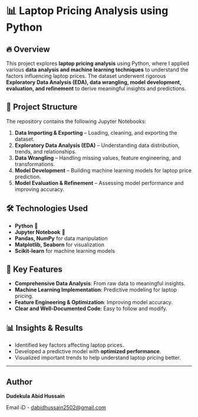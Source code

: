 # 📊 Laptop Pricing Analysis using Python

## 🔥 Overview

This project explores **laptop pricing analysis** using Python, where I applied various **data analysis and machine learning techniques** to understand the factors influencing laptop prices. The dataset underwent rigorous **Exploratory Data Analysis (EDA), data wrangling, model development, evaluation, and refinement** to derive meaningful insights and predictions.

## 📂 Project Structure

The repository contains the following Jupyter Notebooks:

1. **Data Importing & Exporting** – Loading, cleaning, and exporting the dataset.
2. **Exploratory Data Analysis (EDA)** – Understanding data distribution, trends, and relationships.
3. **Data Wrangling** – Handling missing values, feature engineering, and transformations.
4. **Model Development** – Building machine learning models for laptop price prediction.
5. **Model Evaluation & Refinement** – Assessing model performance and improving accuracy.

## 🛠️ Technologies Used

- **Python** 🐍
- **Jupyter Notebook** 📓
- **Pandas, NumPy** for data manipulation
- **Matplotlib, Seaborn** for visualization
- **Scikit-learn** for machine learning models

## 🚀 Key Features

- **Comprehensive Data Analysis**: From raw data to meaningful insights.
- **Machine Learning Implementation**: Predictive modeling for laptop pricing.
- **Feature Engineering & Optimization**: Improving model accuracy.
- **Clear and Well-Documented Code**: Easy to follow and modify.

## 📊 Insights & Results

- Identified key factors affecting laptop prices.
- Developed a predictive model with **optimized performance**.
- Visualized important trends to help understand laptop pricing better.


---
## Author
**Dudekula Abid Hussain**

Email iD - dabidhussain2502@gmail.com
